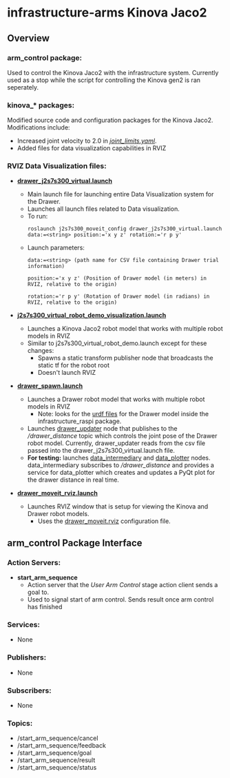 # infrastructure-arms Kinova Jaco2
## Overview
### arm_control package:
Used to control the Kinova Jaco2 with the infrastructure system. Currently used as a stop while the script for controlling the Kinova gen2 is ran seperately.

### kinova_\* packages:
Modified source code and configuration packages for the Kinova Jaco2. Modifications include:
- Increased joint velocity to 2.0 in [_joint_limits.yaml_](https://github.com/OSUrobotics/infrastructure-arms/blob/Kinova_j2s7s300/kinova_moveit/robot_configs/j2s7s300_moveit_config/config/joint_limits.yaml).
- Added files for data visualization capabilities in RVIZ

### RVIZ Data Visualization files:
- [__drawer_j2s7s300_virtual.launch__](https://github.com/OSUrobotics/infrastructure-arms/blob/Kinova_j2s7s300/kinova_moveit/robot_configs/j2s7s300_moveit_config/launch/drawer_j2s7s300_virtual.launch)
  - Main launch file for launching entire Data Visualization system for the Drawer.
  - Launches all launch files related to Data visualization.
  - To run:
    ```console
    roslaunch j2s7s300_moveit_config drawer_j2s7s300_virtual.launch data:=<string> position:='x y z' rotation:='r p y'
    ```
  - Launch parameters:
    ```
    data:=<string> (path name for CSV file containing Drawer trial information)

    position:='x y z' (Position of Drawer model (in meters) in RVIZ, relative to the origin)
  
    rotation:='r p y' (Rotation of Drawer model (in radians) in RVIZ, relative to the origin)
    ```
- [__j2s7s300_virtual_robot_demo_visualization.launch__](https://github.com/OSUrobotics/infrastructure-arms/blob/Kinova_j2s7s300/kinova_moveit/robot_configs/j2s7s300_moveit_config/launch/j2s7s300_virtual_robot_demo_visualization.launch)
  - Launches a Kinova Jaco2 robot model that works with multiple robot models in RVIZ
  - Similar to j2s7s300_virtual_robot_demo.launch except for these changes:
    - Spawns a static transform publisher node that broadcasts the static tf for the robot root
    - Doesn't launch RVIZ
  
- [__drawer_spawn.launch__](https://github.com/OSUrobotics/infrastructure-arms/blob/Kinova_j2s7s300/kinova_description/launch/drawer_spawn.launch)
  - Launches a Drawer robot model that works with multiple robot models in RVIZ
    - Note: looks for the [urdf files](https://github.com/OSUrobotics/infrastructure-raspi/tree/drawer/infrastructure_raspi/urdf) for the Drawer model inside the infrastructure_raspi package.
  - Launches [drawer_updater](https://github.com/OSUrobotics/infrastructure-arms/blob/Kinova_j2s7s300/kinova_description/src/drawer_updater.py) node that publishes to the _/drawer_distance_ topic which controls the joint pose of the Drawer robot model. Currently, drawer_updater reads from the csv file passed into the drawer_j2s7s300_virtual.launch file.
  - __For testing:__ launches [data_intermediary](https://github.com/OSUrobotics/infrastructure-arms/blob/Kinova_j2s7s300/kinova_description/src/data_intermediary.py)  and [data_plotter](https://github.com/OSUrobotics/infrastructure-arms/blob/Kinova_j2s7s300/kinova_description/src/data_plotter.py) nodes. data_intermediary subscribes to _/drawer_distance_ and provides a service for data_plotter which creates and updates a PyQt plot for the drawer distance in real time.

- [__drawer_moveit_rviz.launch__](https://github.com/OSUrobotics/infrastructure-arms/blob/Kinova_j2s7s300/kinova_moveit/robot_configs/j2s7s300_moveit_config/launch/drawer_moveit_rviz.launch)
  - Launches RVIZ window that is setup for viewing the Kinova and Drawer robot models.
    - Uses the [drawer_moveit.rviz](https://github.com/OSUrobotics/infrastructure-arms/blob/Kinova_j2s7s300/kinova_moveit/robot_configs/j2s7s300_moveit_config/launch/drawer_moveit.rviz) configuration file.

## arm_control Package Interface
### Action Servers:
- __start_arm_sequence__
  - Action server that the _User Arm Control_ stage action client sends a goal to.
  - Used to signal start of arm control. Sends result once arm control has finished
### Services:
- None
### Publishers:
- None
### Subscribers:
- None
### Topics:
- /start_arm_sequence/cancel
- /start_arm_sequence/feedback
- /start_arm_sequence/goal
- /start_arm_sequence/result
- /start_arm_sequence/status
